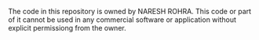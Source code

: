 The code in this repository is owned by NARESH ROHRA. This code or part of it cannot be used in any commercial software or application without explicit permissiong from the owner.

